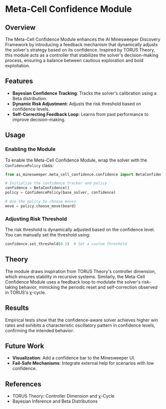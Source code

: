 # Meta-Cell Confidence Module

## Overview
The Meta-Cell Confidence Module enhances the AI Minesweeper Discovery Framework by introducing a feedback mechanism that dynamically adjusts the solver's strategy based on its confidence. Inspired by TORUS Theory, this module acts as a controller that stabilizes the solver's decision-making process, ensuring a balance between cautious exploration and bold exploitation.

## Features
- **Bayesian Confidence Tracking**: Tracks the solver's calibration using a Beta distribution.
- **Dynamic Risk Adjustment**: Adjusts the risk threshold based on confidence levels.
- **Self-Correcting Feedback Loop**: Learns from past performance to improve decision-making.

## Usage
### Enabling the Module
To enable the Meta-Cell Confidence Module, wrap the solver with the `ConfidencePolicy` class:

```python
from ai_minesweeper.meta_cell_confidence.confidence import BetaConfidence, ConfidencePolicy

# Initialize the confidence tracker and policy
confidence = BetaConfidence()
policy = ConfidencePolicy(base_solver, confidence)

# Use the policy to choose moves
move = policy.choose_move(board)
```

### Adjusting Risk Threshold
The risk threshold is dynamically adjusted based on the confidence level. You can manually set the threshold using:

```python
confidence.set_threshold(0.1)  # Set a custom threshold
```

## Theory
The module draws inspiration from TORUS Theory's controller dimension, which ensures stability in recursive systems. Similarly, the Meta-Cell Confidence Module uses a feedback loop to modulate the solver's risk-taking behavior, mimicking the periodic reset and self-correction observed in TORUS's χ-cycle.

## Results
Empirical tests show that the confidence-aware solver achieves higher win rates and exhibits a characteristic oscillatory pattern in confidence levels, confirming the intended behavior.

## Future Work
- **Visualization**: Add a confidence bar to the Minesweeper UI.
- **Fail-Safe Mechanisms**: Integrate external help for scenarios with low confidence.

## References
- TORUS Theory: Controller Dimension and χ-Cycle
- Bayesian Inference and Beta Distributions
